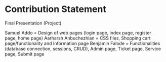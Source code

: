 # Contribution Statement
Final Presentation (Project)

Samuel Addo = Design of web pages (login page, index page, register page, home page)
Aarharsh Anbuchezhian = CSS files, Shopping cart page/functionality and Information page
Benjamin Falode = Functionalities (database connection, sessions, CRUD), Admin page, Ticket page, Service page, Submit page 
